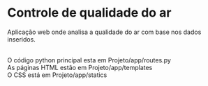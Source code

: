 # Controle de qualidade do ar
 Aplicação web onde analisa a qualidade do ar com base nos dados inseridos.

<br>
O código python principal esta em Projeto/app/routes.py 
<br>
As páginas HTML estão em Projeto/app/templates 
<br>
O CSS está em Projeto/app/statics
